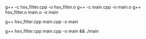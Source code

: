 g++ -c hsv_filter.cpp -o hsv_filter.o
g++ -c main.cpp -o main.o
g++ hsv_filter.o main.o -o main

g++ hsv_filter.cpp main.cpp -o main

g++ hsv_filter.cpp main.cpp -o main && ./main